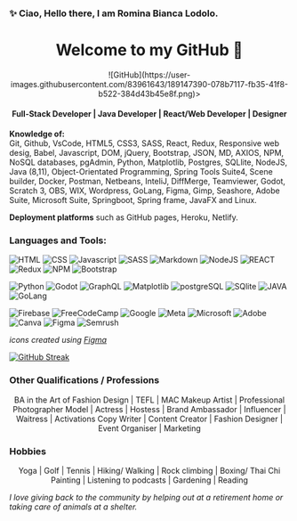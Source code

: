 <!-- [![MasterHead](your image link)](your GitHub link) -->


###  ✨ Ciao, Hello there, I am Romina Bianca Lodolo. 
<h1 align="center"> Welcome to my GitHub 💖 <br> </h1>
<span style="display:block;text-align:center">
 ![GitHub](https://user-images.githubusercontent.com/83961643/189147390-078b7117-fb35-41f8-b522-384d43b45e8f.png)>
</span>

<h4 align="center"> Full-Stack Developer | Java Developer | React/Web Developer | Designer   <br> </h4>

**Knowledge of:**  <br>
Git, Github, VsCode, HTML5, CSS3, SASS, React, Redux, Responsive web desig, Babel, Javascript, DOM, jQuery, Bootstrap, JSON, MD, AXIOS, NPM, NoSQL databases, pgAdmin, Python, Matplotlib, Postgres, SQLlite, NodeJS, Java (8,11), Object-Orientated Programming, Spring Tools Suite4, Scene builder, Docker, Postman, Netbeans, InteliJ, DiffMerge, Teamviewer, Godot, Scratch 3, OBS, WIX, Wordpress, GoLang,  Figma, Gimp, Seashore, Adobe Suite, Microsoft Suite, Springboot, Spring frame, JavaFX and Linux.

**Deployment platforms**  such as GitHub pages, Heroku, Netlify.

### Languages and Tools: 
![HTML](https://user-images.githubusercontent.com/83961643/189147409-5b4191ca-436e-45cf-a017-03256de35ae0.png)
![CSS](https://user-images.githubusercontent.com/83961643/189147378-ffb004b1-2dd1-4c1a-927e-8e5d7f8e0375.png)
![Javascript](https://user-images.githubusercontent.com/83961643/189147418-238d8bf1-68a2-447b-af75-d974d46f9e74.png)
![SASS](https://user-images.githubusercontent.com/83961643/189147470-64d612fa-3562-40ab-8b9f-1dd737fd4494.png)
![Markdown](https://user-images.githubusercontent.com/83961643/189147422-a89a4402-00d1-49d5-8920-1267a9ecc16e.png)
![NodeJS](https://user-images.githubusercontent.com/83961643/189147432-c932dae2-98fc-48e8-ade4-c222e1e9e515.png)
![REACT](https://user-images.githubusercontent.com/83961643/189147461-f0ec0e13-1b58-4699-b8fe-96cfeebe5932.png)
![Redux](https://user-images.githubusercontent.com/83961643/189147466-a5c493be-85a2-4d18-81c1-1def2629f8a3.png)
![NPM](https://user-images.githubusercontent.com/83961643/189147445-54a06400-2701-4cc2-a620-bd32fc52d931.png)
![Bootstrap](https://user-images.githubusercontent.com/83961643/189147374-64aab5fa-0d23-4bbf-bc79-79cb2942b655.png)

![Python](https://user-images.githubusercontent.com/83961643/189147457-8107b1d7-27dd-4e79-8278-3a4eac2b3cff.png)
![Godot](https://user-images.githubusercontent.com/83961643/189147395-ad50a88a-5741-4010-9d49-a03eb65317a5.png)
![GraphQL](https://user-images.githubusercontent.com/83961643/189147408-43343823-012f-49ad-8260-178250188c2a.png)
![Matplotlib](https://user-images.githubusercontent.com/83961643/189147425-aaffcb73-c19b-49fc-b46b-66b05ad9a72a.png)
![postgreSQL](https://user-images.githubusercontent.com/83961643/189147452-ee2e602f-a1c3-4cb3-b141-9a9f3c22eed4.png)
![SQlite](https://user-images.githubusercontent.com/83961643/189147477-e679926a-bf85-4a73-9300-b926b7b9caef.png)
![JAVA](https://user-images.githubusercontent.com/83961643/189147417-3ac104ff-dec2-4d4c-ba34-d2cc65e35589.png)
![GoLang](https://user-images.githubusercontent.com/83961643/189147400-c165332d-7235-44d3-b78f-e13a9c1ae56f.png)

![Firebase](https://user-images.githubusercontent.com/83961643/189147382-412b8eb9-3f97-41ca-8724-5627d71844f0.png)
![FreeCodeCamp](https://user-images.githubusercontent.com/83961643/189147384-d8d232a5-6593-4044-bf41-db6dd65954bb.png)
![Google](https://user-images.githubusercontent.com/83961643/189147402-a1fea201-f51e-4933-b622-de57cdf41908.png)
![Meta](https://user-images.githubusercontent.com/83961643/189147426-2917a954-f38b-4cf2-96c6-412688ae8bc9.png)
![Microsoft](https://user-images.githubusercontent.com/83961643/189147428-196b2959-6295-4a04-817e-b434ea4e19d3.png)
![Adobe](https://user-images.githubusercontent.com/83961643/189147366-a7ae5e3a-4fc1-43aa-85c2-34aed1eccf57.png)
![Canva](https://user-images.githubusercontent.com/83961643/189147375-2e6f27b8-1cba-4814-9289-5c549e4b2d5a.png)
![Figma](https://user-images.githubusercontent.com/83961643/189147381-c45e3369-2e2f-404e-b18e-4902eac2bdd8.png)
![Semrush](https://user-images.githubusercontent.com/83961643/189147474-94f5df32-ad12-4346-8537-2fb62114f47a.png)


_icons created using [Figma](https://www.figma.com/community/file/1017473227321155080)_

<!--
**rominalodolo/rominalodolo** is a ✨ _special_ ✨ repository because its `README.md` (this file) appears on your GitHub profile.

Full Stack Dev | React, Spring Framework, Java (Oracle 11 Certified)

Here are some ideas to get you started:

- 🔭 I’m currently working on ...
- 🌱 I’m currently learning ...
- 👯 I’m looking to collaborate on ...
- 🤔 I’m looking for help with ...
- 💬 Ask me about ...
- 📫 How to reach me: ...
- 😄 Pronouns: ...
- ⚡ Fun fact: ...
-->

<!-- ![Romina's GitHub stats](https://github-readme-stats.vercel.app/api?username=rominalodolo&theme=omni&show_icons=true) -->

<!-- Socials Connet w/Me -->
<!-- 
<h4 align="left">Connect with me:</h4>
<p align="left">
<a href="https://www.figma.com/@RominaLodolo" target="blank"><img align="center" src="https://cdn.jsdelivr.net/npm/simple-icons@3.0.1/icons/twitter.svg" alt="Figma Socials" height="30" width="40" /></a>
<a href="your link" target="blank"><img align="center" src="https://cdn.jsdelivr.net/npm/simple-icons@3.0.1/icons/linkedin.svg" alt="LinkedIn Socials" height="30" width="40" /></a>
<a href="your link" target="blank"><img align="center" src="https://cdn.jsdelivr.net/npm/simple-icons@3.0.1/icons/instagram.svg" alt="" height="30" width="40" /></a>
<a href="your link" target="blank"><img align="center" src="https://cdn.jsdelivr.net/npm/simple-icons@3.0.1/icons/youtube.svg" alt="" height="30" width="40" /></a>
</p> -->
<!-- 
- [x] Write a blog
- [x] Make it interesting
- [ ] Publish it 
-->


<!-- Github Streak Stats -->
[![GitHub Streak](http://github-readme-streak-stats.herokuapp.com?user=RominaLodolo&theme=jolly&hide_border=true&date_format=j%20M%5B%20Y%5D)](https://git.io/streak-stats) 


### Other Qualifications / Professions
<p align="center"> BA in the Art of Fashion Design | TEFL | MAC Makeup Artist | Professional Photographer  
  Model | Actress | Hostess | Brand Ambassador | Influencer | Waitress | Activations  
Copy Writer | Content Creator | Fashion Designer | Event Organiser | Marketing   </p>

### Hobbies
<p align="center"> Yoga | Golf | Tennis | Hiking/ Walking | Rock climbing | Boxing/ Thai Chi 
Painting | Listening to podcasts | Gardening | Reading </p>



_I love giving back to the community by helping out at a retirement home or taking care of animals at a shelter._

